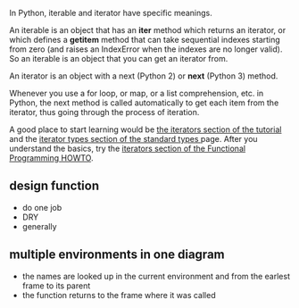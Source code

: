 In Python, iterable and iterator have specific meanings.

An iterable is an object that has an __iter__ method which returns an iterator, or which defines a __getitem__ method that can take sequential indexes starting from zero (and raises an IndexError when the indexes are no longer valid). So an iterable is an object that you can get an iterator from.

An iterator is an object with a next (Python 2) or __next__ (Python 3) method.

Whenever you use a for loop, or map, or a list comprehension, etc. in Python, the next method is called automatically to get each item from the iterator, thus going through the process of iteration.

A good place to start learning would be [the iterators section of the tutorial](https://docs.python.org/3/tutorial/classes.html#iterators) and the [iterator types section of the standard types ](https://docs.python.org/dev/library/stdtypes.html#iterator-types)page. After you understand the basics, try the [iterators section of the Functional Programming HOWTO](https://docs.python.org/dev/howto/functional.html#iterators).

## design function
- do one job 
- DRY
- generally

## multiple environments in one diagram
- the names are looked up in the current environment and from the earlest frame to its parent
- the function returns to the frame where it was called
